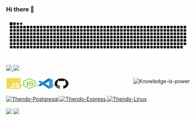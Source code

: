 ### Hi there 👋

<img src="https://github.com/thendo90/thendo90/blob/output/github-contribution-grid-snake.svg" /></p>

<!--
**thendo90/thendo90** is a ✨ _special_ ✨ repository because its `README.md` (this file) appears on your GitHub profile.

Here are some ideas to get you started:

- 🔭 I’m currently working on ...
- 🌱 I’m currently learning ...
- 👯 I’m looking to collaborate on ...
- 🤔 I’m looking for help with ...
- 💬 Ask me about ...
- 📫 How to reach me: ...
- 😄 Pronouns: ...
- ⚡ Fun fact: ...
-->
<div>
    <a href="https://github.com/thendo90">
    <img height="150x" src="https://github-readme-stats.vercel.app/api?username=thendo90&show_icons=true&theme=codeSTACKr&include_all_commits=true&count_private=true"/>
    <img height="150px" src="https://github-readme-stats.vercel.app/api/top-langs/?username=thendo90&layout=compact&langs_count=7&theme=codeSTACKr"/>
  </div>
  <div style="display: inline_block"><br>
    <img align="center" alt="Thendo-Js" height="30" width="40" src="https://raw.githubusercontent.com/devicons/devicon/master/icons/javascript/javascript-plain.svg">
    <img align="center" alt="Thendo-Nodejs" height="30" width="40" src="https://raw.githubusercontent.com/devicons/devicon/master/icons/nodejs/nodejs-original.svg">
    <img align="center" alt="Thendo-VSCode" height="30" width="40" src="https://raw.githubusercontent.com/devicons/devicon/master/icons/vscode/vscode-original.svg">
    <img align="center" alt="Thendo-GitHub" height="30" width="40" src="https://raw.githubusercontent.com/devicons/devicon/master/icons/github/github-original.svg">
    <!-- <img align="center" alt="Thendo-Python" height="30" width="40" src="https://raw.githubusercontent.com/devicons/devicon/master/icons/python/python-original.svg">
    <img align="center" alt="Thendo-WP" height="30" width="40" src="https://raw.githubusercontent.com/devicons/devicon/master/icons/wordpress/wordpress-plain.svg">
    <img align="center" alt="Thendo-GitLab" height="30" width="40" src="https://raw.githubusercontent.com/devicons/devicon/master/icons/gitlab/gitlab-original.svg">
    <img align="center" alt="Thendo-Java" height="30" width="40" src="https://raw.githubusercontent.com/devicons/devicon/master/icons/java/java-original.svg">
    <img align="center" alt="Thendo-Figma" height="30" width="40" src="https://raw.githubusercontent.com/devicons/devicon/master/icons/figma/figma-original.svg"> -->
    <img align="right" alt="Knowledge-is-power" src="https://i0.wp.com/media1.giphy.com/media/ToMjGpRhf96j23aTc5i/giphy.gif">
  </div>
  
  <div style="display: inline_block"><br>
    <img align="center" alt="Thendo-Postgresql" height="30" width="70" src="https://img.shields.io/badge/PostgreSQL-316192?style=for-the-badge&logo=postgresql&logoColor=white">
    <img align="center" alt="Thendo-Express" height="30" width="70" src="https://img.shields.io/badge/Express.js-000000?style=for-the-badge&logo=express&logoColor=white">
    <img align="center" alt="Thendo-Linux" height="30" width="70" src="https://img.shields.io/badge/Linux-FCC624?style=for-the-badge&logo=linux&logoColor=black">
    <!-- <img align="center" alt="Thendo-Python" height="30" width="40" src="https://raw.githubusercontent.com/devicons/devicon/master/icons/python/python-original.svg"> -->
    <!-- <img align="center" alt="Thendo-WP" height="30" width="40" src="https://raw.githubusercontent.com/devicons/devicon/master/icons/wordpress/wordpress-plain.svg"> -->
    <!-- <img align="center" alt="Thendo-GitLab" height="30" width="40" src="https://raw.githubusercontent.com/devicons/devicon/master/icons/gitlab/gitlab-original.svg"> -->
    <!-- <img align="center" alt="Thendo-Java" height="30" width="40" src="https://raw.githubusercontent.com/devicons/devicon/master/icons/java/java-original.svg"> -->
    <!-- <img align="center" alt="Thendo-Figma" height="30" width="40" src="https://raw.githubusercontent.com/devicons/devicon/master/icons/figma/figma-original.svg"> -->
  </div>
  
  <br>
  <div>
    <!-- <a href="https://instagram.com/username" target="_blank"><img src="https://img.shields.io/badge/-Instagram-%23E4405F?style=for-the-badge&logo=instagram&logoColor=white"></a> -->
    <!-- <a href="https://t.me/username" target="_blank"><img src="https://img.shields.io/badge/Telegram-2CA5E0?style=for-the-badge&logo=telegram&logoColor=white"></a> -->
       <!-- <a href="https://www.twitch.tv/username" target="_blank"><img src="https://img.shields.io/badge/Twitch-9146FF?style=for-the-badge&logo=twitch&logoColor=white"></a> -->
    <a href="mailto:thenderson@protonmail.com" target="_blank"><img src="https://img.shields.io/badge/ProtonMail-8B89CC?style=for-the-badge&logo=protonmail&logoColor=white"></a>
    <a href="https://www.linkedin.com/in/tom-hendo" target="_blank"><img src="https://img.shields.io/badge/-LinkedIn-%230077B5?style=for-the-badge&logo=linkedin&logoColor=white"></a>
   <!-- <a href="#" target="_blank"><img src="https://img.shields.io/badge/GitLab-330F63?style=for-the-badge&logo=gitlab&logoColor=white"></a> -->
  <!-- free real estate -->
